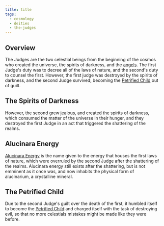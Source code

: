 ```yaml
---
title: title
tags:
  - cosmology
  - deities
  - the-judges
---
```

## Overview
The Judges are the two celestial beings from the beginning of the cosmos who created the universe, the spirits of darkness, and the [angels](cosmology/celestial-beings/the-angels.md). The first Judge's duty was to decree all of the laws of nature, and the second's duty to counsel the first. However, the first judge was destroyed by the spirits of darkness, and the second Judge survived, becoming the [Petrified Child](cosmology/celestial-beings/the-petrified-child.md) out of guilt.
## The Spirits of Darkness
However, the second grew jealous, and created the spirits of darkness, which consumed the matter of the universe in their hunger, and they destroyed the first Judge in an act that triggered the shattering of the realms.
## Alucinara Energy
[Alucinara Energy](cosmology/alucinara.md) is the name given to the energy that houses the first laws of nature, which were overruled by the second Judge after the shattering of the realms. Alucinara energy still exists after the shattering, but is not emminent as it once was, and now inhabits the physical form of alucinarium, a crystalline mineral.
## The Petrified Child
Due to the second Judge's guilt over the death of the first, it humbled itself to become the [Petrified Child](cosmology/celestial-beings/the-petrified-child.md) and charged itself with the task of destroying evil, so that no more celestials mistakes might be made like they were before.